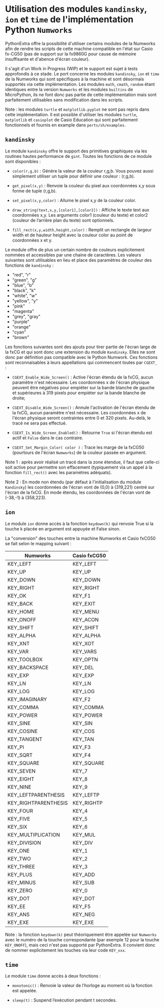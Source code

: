 # Utilisation des modules `kandinsky`, `ion` et `time` de l'implémentation Python `Numworks`

PythonExtra offre la possibilité d'utiliser certains modules de la Numworks afin de rendre les scripts de cette machine compatible en l'état sur Casio fx-CG50 (pas de support sur la fx9860G pour cause de mémoire insuffisante et d'abence d'écran couleur).

Il s'agit d'un Work in Progress (WIP) et le support est sujet à tests approfondis à ce stade. Le port concerne les modules `kandinsky`, `ion` et `time` de la Numworks qui sont spécifiques à la machine et sont désormais supportés via cette implémentation. Les modules `math`, `cmath`, `random` étant identiques entre la version `Numworks` et les modules `builtins` de MicroPython, ils ne font donc pas partie de cette implémentation mais sont parfaitement utilisables sans modification dans les scripts.

Note : les modules `turtle` et `matplotlib.pyplot` ne sont pas repris dans cette implémentation. Il est possible d'utiliser les modules `turtle`, `matplotlib` et `casioplot` de Casio Education qui sont parfaitement fonctionnels et fournis en example dans `ports/sh/examples`.


## `kandinsky`

Le module `kandinsky` offre le support des primitives graphiques via les routines hautes performance de `gint`. Toutes les fonctions de ce module sont disponibles :

- `color(r,g,b)` : Génère la valeur de la couleur r,g,b. Vous pouvez aussi simplement utiliser un tuple pour définir une couleur : (r,g,b).

- `get_pixel(x,y)` : Renvoie la couleur du pixel aux coordonnées x,y sous forme de tuple (r,g,b).

- `set_pixel(x,y,color)` : Allume le pixel x,y de la couleur color.

- `draw_string(text,x,y,[color1],[color2])` : Affiche le texte text aux coordonnées x,y. Les arguments color1 (couleur du texte) et color2 (couleur de lʼarrière plan du texte) sont optionnels.

- `fill_rect(x,y,width,height,color)` : Remplit un rectangle de largeur width et de hauteur height avec la couleur color au point de coordonnées x et y.

Le module offre de plus un certain nombre de couleurs explicitement nommées et accessibles par une chaine de caractères. Les valeurs suivantes sont utilisables en lieu et place des paramètres de couleur des fonctions de `kandinsky` :
- "red", "r"
- "green", "g"
- "blue", "b"
- "black", "k"
- "white", "w"
- "yellow", "y"
- "pink"
- "magenta"
- "grey", "gray"
- "purple"
- "orange"
- "cyan"
- "brown"

Les fonctions suivantes sont des ajouts pour tirer partie de l'écran large de la fxCG et qui sont donc une extension du module `Kandinsky`. Elles ne sont donc par définition pas compatible avec le Python Numwork. Ces fonctions sont reconnaisables à leurs appellations qui commencent toutes par `CGEXT_` :

- `CGEXT_Enable_Wide_Screen()` : Active l'écran étendu de la fxCG, aucun paramètre n'est nécessaire. Les coordonnées x de l'écran physique peuvent être négatives pour empiéter sur la bande blanche de gauche et supérieures à 319 pixels pour empièter sur la bande blanche de droite;

- `CGEXT_Disable_Wide_Screen()` : Annule l'activation de l'écran étendu de la fxCG, aucun paramètre n'est nécessaire. Les coordonnées x de l'écran physique seront contraintes entre 0 et 320 pixels. Au-delà, le tracé ne sera pas effectué. 

- `CGEXT_Is_Wide_Screen_Enabled()` : Retourne `True` si l'écran étendu est actif et `False` dans le cas contraire.

- `CGEXT_Set_Margin_Color( color )` : Trace les marge de la fxCG50 (pourtours de l'écran `Numworks`) de la couleur passée en argument.

Note 1 : après avoir réalisé un tracé dans la zone étendue, il faut que celle-ci soit active pour permettre son effacement (typiquement via un appel à la fonction `fill_rect()` avec les paramètres adéquats).

Note 2 : En mode non étendu (par défaut à l'initialisation du module `Kandinsky`) les coordonnées de l'écran vont de (0,0) à (319,221) centré sur l'écran de la fxCG. En mode étendu, les coordonnées de l'écran vont de (-38,-1) à (358,223).


## `ion`

Le module `ion` donne accès à la fonction `keydown(k)` qui renvoie True si la touche k placée en argument est appuyée et False sinon.

La "conversion" des touches entre la machine Numworks et Casio fxCG50 se fait selon le mapping suivant :

| Numworks | Casio fxCG50 |
|----------|--------------|
| KEY_LEFT     | KEY_LEFT |
| KEY_UP     | KEY_UP |
| KEY_DOWN     | KEY_DOWN |
| KEY_RIGHT     | KEY_RIGHT |
| KEY_OK      | KEY_F1 |
| KEY_BACK        | KEY_EXIT |
| KEY_HOME        | KEY_MENU |
| KEY_ONOFF       | KEY_ACON |
| KEY_SHIFT     | KEY_SHIFT |
| KEY_ALPHA     | KEY_ALPHA |
| KEY_XNT     | KEY_XOT |
| KEY_VAR     | KEY_VARS |
| KEY_TOOLBOX     | KEY_OPTN |
| KEY_BACKSPACE       | KEY_DEL |
| KEY_EXP     | KEY_EXP |
| KEY_LN     | KEY_LN |
| KEY_LOG     | KEY_LOG |
| KEY_IMAGINARY       | KEY_F2 |
| KEY_COMMA     | KEY_COMMA |
| KEY_POWER     | KEY_POWER |
| KEY_SINE        | KEY_SIN |
| KEY_COSINE      | KEY_COS |
| KEY_TANGENT     | KEY_TAN |
| KEY_PI      | KEY_F3 |
| KEY_SQRT        | KEY_F4 |
| KEY_SQUARE     | KEY_SQUARE |
| KEY_SEVEN       | KEY_7 |
| KEY_EIGHT       | KEY_8 |
| KEY_NINE        | KEY_9 |
| KEY_LEFTPARENTHESIS     | KEY_LEFTP |
| KEY_RIGHTPARENTHESIS        | KEY_RIGHTP |
| KEY_FOUR        | KEY_4 |
| KEY_FIVE        | KEY_5 |
| KEY_SIX     | KEY_6 |
| KEY_MULTIPLICATION      | KEY_MUL |
| KEY_DIVISION        | KEY_DIV |
| KEY_ONE     | KEY_1 |
| KEY_TWO     | KEY_2 |
| KEY_THREE       | KEY_3 |
| KEY_PLUS        | KEY_ADD |
| KEY_MINUS       | KEY_SUB |
| KEY_ZERO        | KEY_0 |
| KEY_DOT     | KEY_DOT |
| KEY_EE      | KEY_F5 |
| KEY_ANS     | KEY_NEG |
| KEY_EXE     | KEY_EXE |

Note : la fonction `keydown(k)` peut théoriquement être appelée sur `Numworks` avec le numéro de la touche correspondante (par exemple 12 pour la touche `KEY_ONOFF`), mais ceci n'est pas supporté par PythonExtra. Il convient donc de nommer explicitement les touches via leur code `KEY_xxx`.


## `time`

Le module `time` donne accès à deux fonctions :

- `monotonic()` : Renvoie la valeur de lʼhorloge au moment où la fonction est appelée.

- `sleep(t)` : Suspend lʼexécution pendant t secondes.
